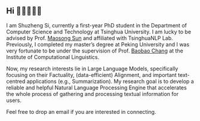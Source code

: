 ## Hi 🧑🏻‍💻👋🏻

I am Shuzheng Si, currently a first-year PhD student in the Department of Computer Science and Technology at Tsinghua University. I am lucky to be advised by Prof. [Maosong Sun](https://scholar.google.com/citations?hl=en&user=zIgT0HMAAAAJ&view_op=list_works&sortby=pubdate) and affiliated with TsinghuaNLP Lab. Previously, I completed my master’s degree at Peking University and I was very fortunate to be under the supervision of Prof. [Baobao Chang](https://scholar.google.com.au/citations?user=LaKNyhQAAAAJ&hl=en) at the Institute of Computational Linguistics.


Now, my research interests lie in Large Language Models, specifically focusing on their Factuality, (data-efficient) Alignment, and important text-centred applications (e.g., Summarization). My research goal is to develop a reliable and helpful Natural Language Processing Engine that accelerates the whole process of gathering and processing textual information for users.


Feel free to drop an email if you are interested in connecting.
